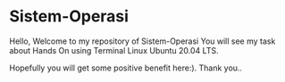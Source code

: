 # Sistem-Operasi
Hello, Welcome to my repository of Sistem-Operasi
You will see my task about Hands On using Terminal Linux 
Ubuntu 20.04 LTS.

Hopefully you will get some positive benefit here:).
Thank you..
